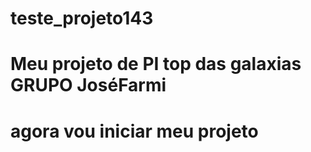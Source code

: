 # teste_projeto143

# Meu projeto de PI top das galaxias GRUPO JoséFarmi

# agora vou iniciar meu projeto